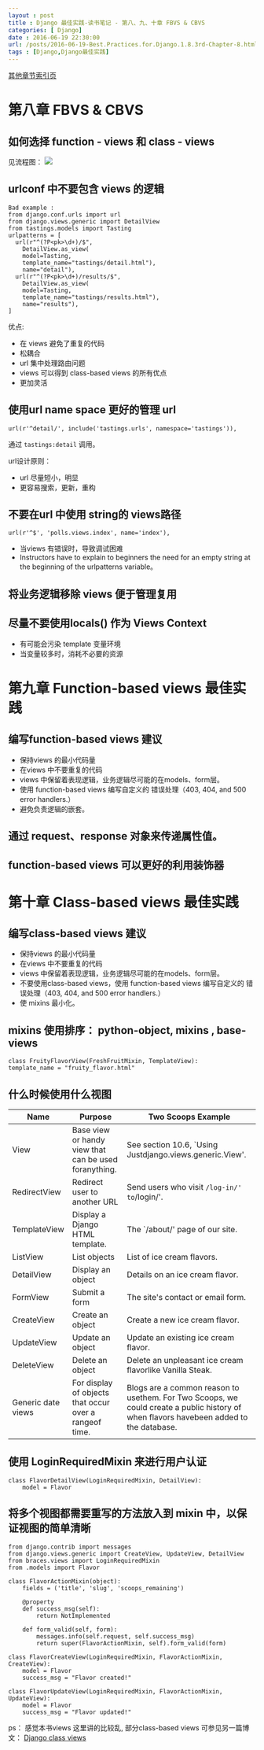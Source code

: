 ```yaml
---
layout : post
title : Django 最佳实践-读书笔记 - 第八、九、十章 FBVS & CBVS
categories: [ Django] 
date : 2016-06-19 22:30:00
url: /posts/2016-06-19-Best.Practices.for.Django.1.8.3rd-Chapter-8.html 
tags : [Django,Django最佳实践]
---
```



[其他章节索引页](2016-05-22-Best.Practices.for.Django.1.8.3rd-Index.html)

# 第八章 FBVS & CBVS

## 如何选择 function - views 和 class - views 

见流程图：
![](/static/imgs/wtovsyu.png)

## urlconf 中不要包含 views 的逻辑 

```
Bad example :
from django.conf.urls import url
from django.views.generic import DetailView
from tastings.models import Tasting
urlpatterns = [
  url(r"^(?P<pk>\d+)/$",
    DetailView.as_view(
    model=Tasting,
    template_name="tastings/detail.html"),
    name="detail"),
  url(r"^(?P<pk>\d+)/results/$",
    DetailView.as_view(
    model=Tasting,
    template_name="tastings/results.html"),
    name="results"),
]
```
<!-- more -->
优点:

- 在 views 避免了重复的代码
- 松耦合
- url 集中处理路由问题
- views 可以得到 class-based views 的所有优点
- 更加灵活

## 使用url name space 更好的管理 url

`url(r'^detail/', include('tastings.urls', namespace='tastings')),`

通过 `tastings:detail` 调用。 

url设计原则：
- url 尽量短小，明显 
- 更容易搜索，更新，重构

## 不要在url 中使用 string的 views路径

`url(r'^$', 'polls.views.index', name='index'),` 

- 当views 有错误时，导致调试困难
- Instructors have to explain to beginners the need for an empty string at the beginning of the urlpatterns variable。

## 将业务逻辑移除 views 便于管理复用

## 尽量不要使用locals() 作为 Views Context

- 有可能会污染 template 变量环境
- 当变量较多时，消耗不必要的资源


# 第九章 Function-based views 最佳实践

## 编写function-based views 建议

- 保持views 的最小代码量 
- 在views 中不要重复的代码
- views 中保留着表现逻辑，业务逻辑尽可能的在models、form层。
- 使用 function-based views 编写自定义的 错误处理（403, 404, and 500 error handlers.）
- 避免负责逻辑的嵌套。

## 通过 request、response 对象来传递属性值。

## function-based views 可以更好的利用装饰器

# 第十章 Class-based views 最佳实践

## 编写class-based views 建议

- 保持views 的最小代码量 
- 在views 中不要重复的代码
- views 中保留着表现逻辑，业务逻辑尽可能的在models、form层。
- 不要使用class-based views，使用 function-based views 编写自定义的 错误处理（403, 404, and 500 error handlers.）
- 使 mixins 最小化。

## mixins 使用排序： python-object, mixins , base-views 

```
class FruityFlavorView(FreshFruitMixin, TemplateView):
template_name = "fruity_flavor.html"
```

## 什么时候使用什么视图 

|Name | Purpose |Two Scoops Example|
|-----|---------|------------------|
|View | Base view or handy view that can be used foranything.| See section 10.6, `Using Justdjango.views.generic.View'.|
|RedirectView | Redirect user to another URL | Send users who visit `/log-in/' to`/login/'. |
|TemplateView | Display a Django HTML template. | The `/about/' page of our site.|
|ListView     | List objects                    | List of ice cream flavors.
|DetailView   | Display an object | Details on an ice cream flavor.
|FormView     | Submit a form  | The site's contact or email form.
|CreateView   | Create an object | Create a new ice cream flavor.
|UpdateView   | Update an object | Update an existing ice cream flavor.
|DeleteView   | Delete an object | Delete an unpleasant ice cream flavorlike Vanilla Steak.
|Generic date views | For display of objects that occur over a rangeof time.| Blogs are a common reason to usethem. For Two Scoops, we could create a public history of when flavors havebeen added to the database. 


## 使用 LoginRequiredMixin 来进行用户认证

```
class FlavorDetailView(LoginRequiredMixin, DetailView):
    model = Flavor
```
## 将多个视图都需要重写的方法放入到 mixin 中，以保证视图的简单清晰

```
from django.contrib import messages
from django.views.generic import CreateView, UpdateView, DetailView
from braces.views import LoginRequiredMixin
from .models import Flavor

class FlavorActionMixin(object):
    fields = ('title', 'slug', 'scoops_remaining')

    @property
    def success_msg(self):
        return NotImplemented
    
    def form_valid(self, form):
        messages.info(self.request, self.success_msg)
        return super(FlavorActionMixin, self).form_valid(form)

class FlavorCreateView(LoginRequiredMixin, FlavorActionMixin,
CreateView):
    model = Flavor
    success_msg = "Flavor created!"

class FlavorUpdateView(LoginRequiredMixin, FlavorActionMixin,
UpdateView):
    model = Flavor
    success_msg = "Flavor updated!"

```


ps： 感觉本书views 这里讲的比较乱, 部分class-based views 可参见另一篇博文： [Django class views](http://pylixm.cc/posts/2016-03-24-Django-Classviews.html)

